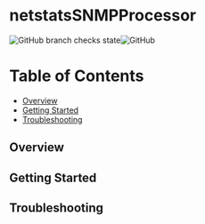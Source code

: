 # netstatsSNMPProcessor

![GitHub branch checks state](https://img.shields.io/github/checks-status/ThatOneNeji/netstatsSNMPProcessor/master)![GitHub](https://img.shields.io/github/license/ThatOneNeji/netstatsSNMPProcessor)

# Table of Contents
- [Overview](#overview)
- [Getting Started](#gettingstarted)
- [Troubleshooting](#troubleshooting)

## Overview

## Getting Started

## Troubleshooting


